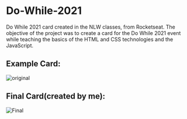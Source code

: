 # Do-While-2021
Do While 2021 card created in the NLW classes, from Rocketseat. The objective of the project was to create a card for the Do While 2021 event while teaching the basics of the HTML and CSS technologies and the JavaScript.

## Example Card:
![original](https://user-images.githubusercontent.com/47436235/161853908-16a408ba-849f-4a25-9817-7f53613a0364.png)

## Final Card(created by me):
![Final](https://user-images.githubusercontent.com/47436235/161853856-52b7937a-2f99-4c3b-bd9d-5e3cf48b1809.PNG)

